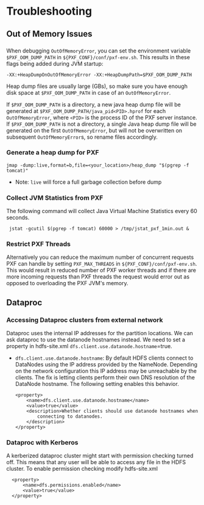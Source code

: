# Troubleshooting

## Out of Memory Issues

### 

When debugging `OutOfMemoryError`, you can set the environment variable `$PXF_OOM_DUMP_PATH` in `${PXF_CONF}/conf/pxf-env.sh`.
This results in these flags being added during JVM startup:

```
-XX:+HeapDumpOnOutOfMemoryError -XX:+HeapDumpPath=$PXF_OOM_DUMP_PATH
```

Heap dump files are usually large (GBs), so make sure you have enough disk space at `$PXF_OOM_DUMP_PATH` in case of an `OutOfMemoryError`.

If `$PXF_OOM_DUMP_PATH` is a directory, a new java heap dump file will be generated at `$PXF_OOM_DUMP_PATH/java_pid<PID>.hprof` for each `OutOfMemoryError`, where `<PID>` is the process ID of the PXF server instance.
If `$PXF_OOM_DUMP_PATH` is not a directory, a single Java heap dump file will be generated on the first `OutOfMemoryError`, but will not be overwritten on subsequent `OutOfMemoryError`s, so rename files accordingly.

### Generate a heap dump for PXF

    jmap -dump:live,format=b,file=<your_location>/heap_dump "$(pgrep -f tomcat)"

* Note: `live` will force a full garbage collection before dump

### Collect JVM Statistics from PXF

The following command will collect Java Virtual Machine Statistics every 60
seconds.

     jstat -gcutil $(pgrep -f tomcat) 60000 > /tmp/jstat_pxf_1min.out &
     
### Restrict PXF Threads

Alternatively you can reduce the maximum number of concurrent requests PXF can handle by setting `PXF_MAX_THREADS` in `${PXF_CONF}/conf/pxf-env.sh`.
This would result in reduced number of PXF worker threads and if there are more incoming requests than PXF threads the request would error out as opposed to overloading the PXF JVM's memory.

## Dataproc

### Accessing Dataproc clusters from external network

Dataproc uses the internal IP addresses for the partition locations. We can ask
dataproc to use the datanode hostnames instead. We need to set a property in hdfs-site.xml 
`dfs.client.use.datanode.hostname`=true.

- `dfs.client.use.datanode.hostname`: By default HDFS
   clients connect to DataNodes using the IP address
   provided by the NameNode. Depending on the network
   configuration this IP address may be unreachable by
   the clients. The fix is letting clients perform
   their own DNS resolution of the DataNode hostname.
   The following setting enables this behavior.

      <property>
          <name>dfs.client.use.datanode.hostname</name>
          <value>true</value>
          <description>Whether clients should use datanode hostnames when
              connecting to datanodes.
          </description>
      </property>

### Dataproc with Kerberos

A kerberized dataproc cluster might start with permission checking turned off.
This means that any user will be able to access any file in the HDFS cluster.
To enable permission checking modify hdfs-site.xml

      <property>
          <name>dfs.permissions.enabled</name>
          <value>true</value>
      </property>